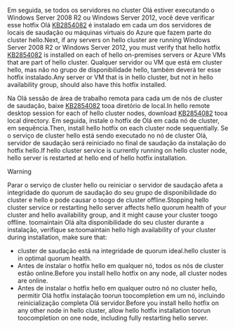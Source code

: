 <span data-ttu-id="56c1e-101">Em seguida, se todos os servidores no cluster Olá estiver executando o Windows Server 2008 R2 ou Windows Server 2012, você deve verificar esse hotfix Olá [KB2854082](http://support.microsoft.com/kb/2854082) é instalado em cada um dos servidores de locais de saudação ou máquinas virtuais do Azure que fazem parte do cluster hello.</span><span class="sxs-lookup"><span data-stu-id="56c1e-101">Next, if any servers on hello cluster are running Windows Server 2008 R2 or Windows Server 2012, you must verify that hello hotfix [KB2854082](http://support.microsoft.com/kb/2854082) is installed on each of hello on-premises servers or Azure VMs that are part of hello cluster.</span></span> <span data-ttu-id="56c1e-102">Qualquer servidor ou VM que está em cluster hello, mas não no grupo de disponibilidade hello, também deverá ter esse hotfix instalado.</span><span class="sxs-lookup"><span data-stu-id="56c1e-102">Any server or VM that is in hello cluster, but not in hello availability group, should also have this hotfix installed.</span></span>

<span data-ttu-id="56c1e-103">Na Olá sessão de área de trabalho remota para cada um de nós de cluster de saudação, baixe [KB2854082](http://support.microsoft.com/kb/2854082) tooa diretório de local.</span><span class="sxs-lookup"><span data-stu-id="56c1e-103">In hello remote desktop session for each of hello cluster nodes, download [KB2854082](http://support.microsoft.com/kb/2854082) tooa local directory.</span></span> <span data-ttu-id="56c1e-104">Em seguida, instale o hotfix de Olá em cada nó de cluster, em sequência.</span><span class="sxs-lookup"><span data-stu-id="56c1e-104">Then, install hello hotfix on each cluster node sequentially.</span></span> <span data-ttu-id="56c1e-105">Se o serviço de cluster hello está sendo executado no nó de cluster Olá, servidor de saudação será reiniciado no final de saudação da instalação do hotfix hello.</span><span class="sxs-lookup"><span data-stu-id="56c1e-105">If hello cluster service is currently running on hello cluster node, hello server is restarted at hello end of hello hotfix installation.</span></span>

> [!WARNING]
> <span data-ttu-id="56c1e-106">Parar o serviço de cluster hello ou reiniciar o servidor de saudação afeta a integridade do quorum de saudação do seu grupo de disponibilidade do cluster e hello e pode causar o toogo de cluster offline.</span><span class="sxs-lookup"><span data-stu-id="56c1e-106">Stopping hello cluster service or restarting hello server affects hello quorum health of your cluster and hello availability group, and it might cause your cluster toogo offline.</span></span> <span data-ttu-id="56c1e-107">toomaintain Olá alta disponibilidade do seu cluster durante a instalação, verifique se:</span><span class="sxs-lookup"><span data-stu-id="56c1e-107">toomaintain hello high availability of your cluster during installation, make sure that:</span></span>
> 
> * <span data-ttu-id="56c1e-108">cluster de saudação está na integridade de quorum ideal.</span><span class="sxs-lookup"><span data-stu-id="56c1e-108">hello cluster is in optimal quorum health.</span></span> 
> * <span data-ttu-id="56c1e-109">Antes de instalar o hotfix hello em qualquer nó, todos os nós de cluster estão online.</span><span class="sxs-lookup"><span data-stu-id="56c1e-109">Before you install hello hotfix on any node, all cluster nodes are online.</span></span>
> * <span data-ttu-id="56c1e-110">Antes de instalar o hotfix hello em qualquer outro nó no cluster hello, permitir Olá hotfix instalação toorun toocompletion em um nó, incluindo reinicialização completa Olá servidor.</span><span class="sxs-lookup"><span data-stu-id="56c1e-110">Before you install hello hotfix on any other node in hello cluster, allow hello hotfix installation toorun toocompletion on one node, including fully restarting hello server.</span></span>
> 
> 

